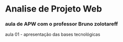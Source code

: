 # Analise de Projeto Web
### aula de APW com o professor Bruno zolotareff

aula 01 - apresentação das bases tecnológicas
